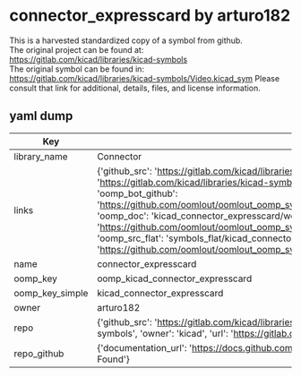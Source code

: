 # connector_expresscard by arturo182  
This is a harvested standardized copy of a symbol from github.  
The original project can be found at:  
https://gitlab.com/kicad/libraries/kicad-symbols  
The original symbol can be found in:
https://gitlab.com/kicad/libraries/kicad-symbols/Video.kicad_sym
Please consult that link for additional, details, files, and license information.  
## yaml dump  
| Key | Value |  
| --- | --- |  
| library_name | Connector |  
| links | {'github_src': 'https://gitlab.com/kicad/libraries/kicad-symbols/Video.kicad_sym', 'github_src_repo': 'https://gitlab.com/kicad/libraries/kicad-symbols', 'oomp_bot': 'kicad_connector_expresscard/working', 'oomp_bot_github': 'https://github.com/oomlout/oomlout_oomp_symbol_bot/tree/main/kicad_connector_expresscard/working', 'oomp_doc': 'kicad_connector_expresscard/working', 'oomp_doc_github': 'https://github.com/oomlout/oomlout_oomp_symbol_doc/tree/main/kicad_connector_expresscard/working', 'oomp_src_flat': 'symbols_flat/kicad_connector_expresscard/working', 'oomp_src_flat_github': 'https://github.com/oomlout/oomlout_oomp_symbol_src/tree/main/kicad_connector_expresscard/working'} |  
| name | connector_expresscard |  
| oomp_key | oomp_kicad_connector_expresscard |  
| oomp_key_simple | kicad_connector_expresscard |  
| owner | arturo182 |  
| repo | {'github_src': 'https://gitlab.com/kicad/libraries/kicad-symbols/Video.kicad_sym', 'name': 'libraries/kicad-symbols', 'owner': 'kicad', 'url': 'https://gitlab.com/kicad/libraries/kicad-symbols'} |  
| repo_github | {'documentation_url': 'https://docs.github.com/rest/repos/repos#get-a-repository', 'message': 'Not Found'} |  

